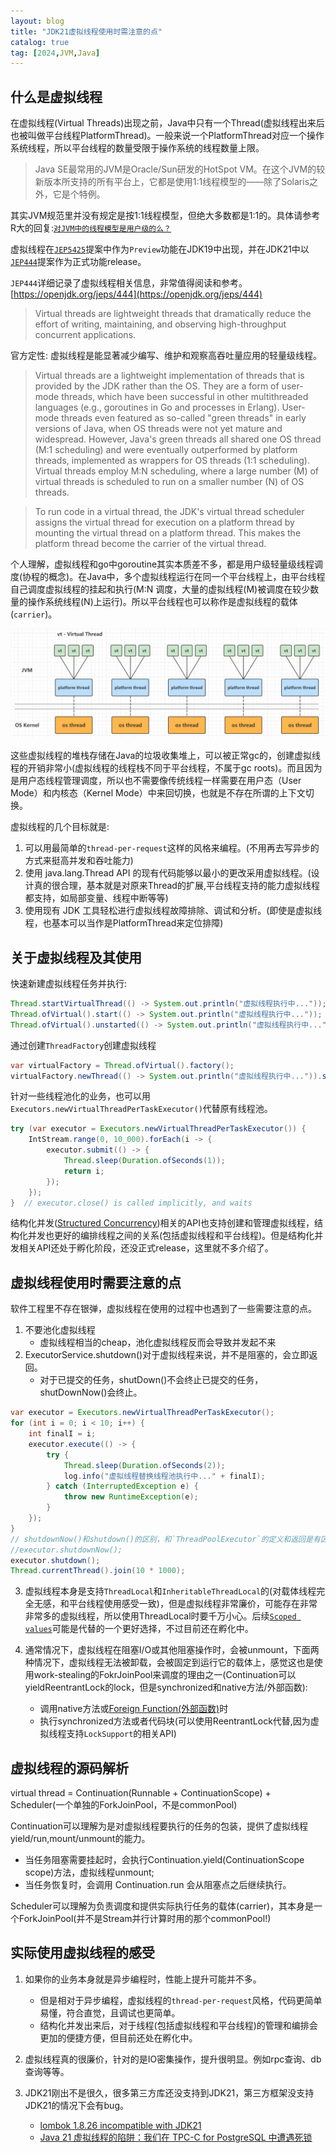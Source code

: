 ```yaml
---
layout: blog
title: "JDK21虚拟线程使用时需注意的点"
catalog: true
tag: [2024,JVM,Java]
---
```

## 什么是虚拟线程
在虚拟线程(Virtual Threads)出现之前，Java中只有一个Thread(虚拟线程出来后也被叫做平台线程PlatformThread)。一般来说一个PlatformThread对应一个操作系统线程，所以平台线程的数量受限于操作系统的线程数量上限。

> Java SE最常用的JVM是Oracle/Sun研发的HotSpot VM。在这个JVM的较新版本所支持的所有平台上，它都是使用1:1线程模型的——除了Solaris之外，它是个特例。

其实JVM规范里并没有规定是按1:1线程模型，但绝大多数都是1:1的。具体请参考R大的回复:[`对JVM中的线程模型是用户级的么？`](https://www.zhihu.com/question/23096638/answer/29617153)

虚拟线程在[`JEP5425`](https://openjdk.org/jeps/425)提案中作为`Preview`功能在JDK19中出现，并在JDK21中以[`JEP444`](https://openjdk.org/jeps/444)提案作为正式功能release。

`JEP444`详细记录了虚拟线程相关信息，非常值得阅读和参考。[https://openjdk.org/jeps/444](https://openjdk.org/jeps/444)

> Virtual threads are lightweight threads that dramatically reduce the effort of writing, maintaining, and observing high-throughput concurrent applications.

官方定性: 虚拟线程是能显著减少编写、维护和观察高吞吐量应用的轻量级线程。

> Virtual threads are a lightweight implementation of threads that is provided by the JDK rather than the OS. They are a form of user-mode threads, which have been successful in other multithreaded languages (e.g., goroutines in Go and processes in Erlang). User-mode threads even featured as so-called "green threads" in early versions of Java, when OS threads were not yet mature and widespread. However, Java's green threads all shared one OS thread (M:1 scheduling) and were eventually outperformed by platform threads, implemented as wrappers for OS threads (1:1 scheduling). Virtual threads employ M:N scheduling, where a large number (M) of virtual threads is scheduled to run on a smaller number (N) of OS threads.

> To run code in a virtual thread, the JDK's virtual thread scheduler assigns the virtual thread for execution on a platform thread by mounting the virtual thread on a platform thread. This makes the platform thread become the carrier of the virtual thread. 

个人理解，虚拟线程和go中goroutine其实本质差不多，都是用户级轻量级线程调度(协程的概念)。在Java中，多个虚拟线程运行在同一个平台线程上，由平台线程自己调度虚拟线程的挂起和执行(M:N 调度，大量的虚拟线程(M)被调度在较少数量的操作系统线程(N)上运行)。所以平台线程也可以称作是虚拟线程的载体(`carrier`)。

![虚拟线程](https://raw.githubusercontent.com/RussXia/RussXia.github.io/master/_pic/virtual-thread.webp)

这些虚拟线程的堆栈存储在Java的垃圾收集堆上，可以被正常gc的，创建虚拟线程的开销非常小(虚拟线程的线程栈不同于平台线程，不属于gc roots)。而且因为是用户态线程管理调度，所以也不需要像传统线程一样需要在用户态（User Mode）和内核态（Kernel Mode）中来回切换，也就是不存在所谓的上下文切换。

虚拟线程的几个目标就是:
1. 可以用最简单的`thread-per-request`这样的风格来编程。(不用再去写异步的方式来挺高并发和吞吐能力)
2. 使用 java.lang.Thread API 的现有代码能够以最小的更改采用虚拟线程。(设计真的很合理，基本就是对原来Thread的扩展,平台线程支持的能力虚拟线程都支持，如局部变量、线程中断等等)
3. 使用现有 JDK 工具轻松进行虚拟线程故障排除、调试和分析。(即使是虚拟线程，也基本可以当作是PlatformThread来定位排障)

## 关于虚拟线程及其使用

快速新建虚拟线程任务并执行:
```Java
Thread.startVirtualThread(() -> System.out.println("虚拟线程执行中..."));
Thread.ofVirtual().start(() -> System.out.println("虚拟线程执行中..."));
Thread.ofVirtual().unstarted(() -> System.out.println("虚拟线程执行中...")).start();
```

通过创建`ThreadFactory`创建虚拟线程
```Java
var virtualFactory = Thread.ofVirtual().factory();
virtualFactory.newThread(() -> System.out.println("虚拟线程执行中...")).start();
```

针对一些线程池化的业务，也可以用`Executors.newVirtualThreadPerTaskExecutor()`代替原有线程池。
```Java
try (var executor = Executors.newVirtualThreadPerTaskExecutor()) {
    IntStream.range(0, 10_000).forEach(i -> {
        executor.submit(() -> {
            Thread.sleep(Duration.ofSeconds(1));
            return i;
        });
    });
}  // executor.close() is called implicitly, and waits
```

结构化并发([Structured Concurrency](https://openjdk.org/jeps/428))相关的API也支持创建和管理虚拟线程，结构化并发也更好的编排线程之间的关系(包括虚拟线程和平台线程)。但是结构化并发相关API还处于孵化阶段，还没正式release，这里就不多介绍了。


## 虚拟线程使用时需要注意的点
软件工程里不存在银弹，虚拟线程在使用的过程中也遇到了一些需要注意的点。
1. 不要池化虚拟线程
    + 虚拟线程相当的cheap，池化虚拟线程反而会导致并发起不来
2. ExecutorService.shutdown()对于虚拟线程来说，并不是阻塞的，会立即返回。
    + 对于已提交的任务，shutDown()不会终止已提交的任务，shutDownNow()会终止。
```Java
var executor = Executors.newVirtualThreadPerTaskExecutor();
for (int i = 0; i < 10; i++) {
    int finalI = i;
    executor.execute(() -> {
        try {
            Thread.sleep(Duration.ofSeconds(2));
            log.info("虚拟线程替换线程池执行中..." + finalI);
        } catch (InterruptedException e) {
            throw new RuntimeException(e);
        }
    });
}
// shutdownNow()和shutdown()的区别，和`ThreadPoolExecutor`的定义和返回是有区别的
//executor.shutdownNow();
executor.shutdown();
Thread.currentThread().join(10 * 1000);
```
3. 虚拟线程本身是支持`ThreadLocal`和`InheritableThreadLocal`的(对载体线程完全无感，和平台线程使用感受一致)，但是虚拟线程非常廉价，可能存在非常非常多的虚拟线程，所以使用ThreadLocal时要千万小心。后续[`Scoped values`](https://openjdk.org/jeps/429)可能是代替的一个更好选择，不过目前还在孵化中。

4. 通常情况下，虚拟线程在阻塞I/O或其他阻塞操作时，会被unmount，下面两种情况下，虚拟线程无法被卸载，会被固定到运行它的载体上，感觉这也是使用work-stealing的FokrJoinPool来调度的理由之一(Continuation可以yieldReentrantLock的lock，但是synchronized和native方法/外部函数):
    + 调用native方法或[Foreign Function(外部函数)](https://openjdk.org/jeps/424)时
    + 执行synchronized方法或者代码块(可以使用ReentrantLock代替,因为虚拟线程支持`LockSupport`的相关API)

## 虚拟线程的源码解析

virtual thread = Continuation(Runnable + ContinuationScope)  + Scheduler(一个单独的ForkJoinPool，不是commonPool)


Continuation可以理解为是对虚拟线程要执行的任务的包装，提供了虚拟线程yield/run,mount/unmount的能力。

+ 当任务阻塞需要挂起时，会执行Continuation.yield(ContinuationScope scope)方法，虚拟线程unmount;
+ 当任务恢复时，会调用 Continuation.run 会从阻塞点之后继续执行。


Scheduler可以理解为负责调度和提供实际执行任务的载体(carrier)，其本身是一个ForkJoinPool(并不是Stream并行计算时用的那个commonPool!)


## 实际使用虚拟线程的感受
1. 如果你的业务本身就是异步编程时，性能上提升可能并不多。
    + 但是相对于异步编程，虚拟线程的`thread-per-request`风格，代码更简单易懂，符合直觉，且调试也更简单。
    + 结构化并发出来后，对于线程(包括虚拟线程和平台线程)的管理和编排会更加的便捷方便，但目前还处在孵化中。
2. 虚拟线程真的很廉价，针对的是IO密集操作，提升很明显。例如rpc查询、db查询等等。

3. JDK21刚出不是很久，很多第三方库还没支持到JDK21，第三方框架没支持JDK21的情况下会有bug。
    + [lombok 1.8.26 incompatible with JDK21](https://github.com/projectlombok/lombok/issues/3393)
    + [Java 21 虚拟线程的陷阱：我们在 TPC-C for PostgreSQL 中遭遇死锁](https://mp.weixin.qq.com/s/BfDd08j2jQwIOSaxf_mgww)